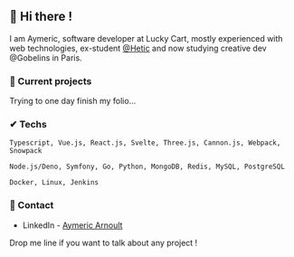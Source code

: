 <!--
**AyymericArn/AyymericArn** is a ✨ _special_ ✨ repository because its `README.md` (this file) appears on your GitHub profile.

Here are some ideas to get you started:

- 🔭 I’m currently working on ...
- 🌱 I’m currently learning ...
- 👯 I’m looking to collaborate on ...
- 🤔 I’m looking for help with ...
- 💬 Ask me about ...
- 📫 How to reach me: ...
- 😄 Pronouns: ...
- ⚡ Fun fact: ...
-->

## 👋 Hi there !

I am Aymeric, software developer at Lucky Cart, mostly experienced with web technologies, ex-student [@Hetic](https://www.awwwards.com/hetic/) and now studying creative dev @Gobelins in Paris.

### 🔭 Current projects

Trying to one day finish my folio...

### ✔ Techs

`Typescript, Vue.js, React.js, Svelte, Three.js, Cannon.js, Webpack, Snowpack`

`Node.js/Deno, Symfony, Go, Python, MongoDB, Redis, MySQL, PostgreSQL`

`Docker, Linux, Jenkins`

### 💌 Contact

* LinkedIn - [Aymeric Arnoult](https://www.linkedin.com/in/aymeric-arnoult)

Drop me line if you want to talk about any project !
